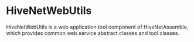 # HiveNetWebUtils

HiveNetWebUtils is a web application tool component of HiveNetAssemble, which provides common web service abstract classes and tool classes.
